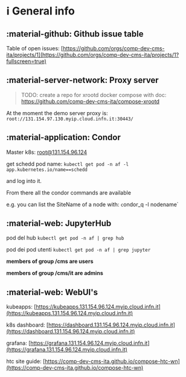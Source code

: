 <!--
 Copyright 2021 dciangot
 
 Licensed under the Apache License, Version 2.0 (the "License");
 you may not use this file except in compliance with the License.
 You may obtain a copy of the License at
 
     http://www.apache.org/licenses/LICENSE-2.0
 
 Unless required by applicable law or agreed to in writing, software
 distributed under the License is distributed on an "AS IS" BASIS,
 WITHOUT WARRANTIES OR CONDITIONS OF ANY KIND, either express or implied.
 See the License for the specific language governing permissions and
 limitations under the License.
-->
# :information_source: General info

## :material-github: Github issue table 

Table of open issues: [https://github.com/orgs/comp-dev-cms-ita/projects/1](https://github.com/orgs/comp-dev-cms-ita/projects/1?fullscreen=true)

## :material-server-network: Proxy server

> TODO: create a repo for xrootd docker compose with doc: https://github.com/comp-dev-cms-ita/compose-xrootd

At the moment the demo server proxy is: `root://131.154.97.130.myip.cloud.infn.it:30443/`

## :material-application: Condor

Master k8s: root@131.154.96.124

get schedd pod name: `kubectl get pod -n af -l app.kubernetes.io/name==schedd`

and log into it.

From there all the condor commands are available

e.g. you can list the SiteName of a node with: `c`ondor_q -l nodename`

## :material-web: JupyterHub

pod del hub
`kubectl get pod -n af | grep hub`

pod dei pod utenti
`kubectl get pod -n af | grep jupyter`

__members of group /cms are users__

__members of group /cms/it are admins__

## :material-web: WebUI's

kubeapps: [https://kubeapps.131.154.96.124.myip.cloud.infn.it](https://kubeapps.131.154.96.124.myip.cloud.infn.it)

k8s dashboard: [https://dashboard.131.154.96.124.myip.cloud.infn.it](https://dashboard.131.154.96.124.myip.cloud.infn.it)

grafana: [https://grafana.131.154.96.124.myip.cloud.infn.it](https://grafana.131.154.96.124.myip.cloud.infn.it)

htc site guide: [https://comp-dev-cms-ita.github.io/compose-htc-wn](https://comp-dev-cms-ita.github.io/compose-htc-wn)